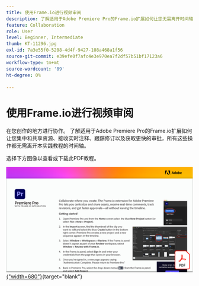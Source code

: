 ```yaml
---
title: 使用Frame.io进行视频审阅
description: 了解适用于Adobe Premiere Pro的Frame.io扩展如何让您无需离开时间轴即可集中和共享资源、接收实时注释、跟踪修订以及获得更快的批准
feature: Collaboration
role: User
level: Beginner, Intermediate
thumb: KT-11296.jpg
exl-id: 7a3e55f0-5208-4d4f-9427-108a468a1f56
source-git-commit: e39efe0f7afc4e3e970ea7f2df57b51bf17123a6
workflow-type: tm+mt
source-wordcount: '89'
ht-degree: 0%

---
```


# 使用Frame.io进行视频审阅

在您创作的地方进行协作。 了解适用于Adobe Premiere Pro的Frame.io扩展如何让您集中和共享资源、接收实时注释、跟踪修订以及获取更快的审批，所有这些操作都无需离开本实践教程的时间轴。

选择下方图像以查看或下载此PDF教程。

[![教程的第一页图像](assets/Videoreviewwithframe.png){&quot;width=680&quot;}](assets/Video-review-with-Frame.io.pdf){target="blank"}
